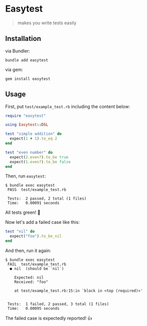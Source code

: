 # Easytest

> makes you write tests easily

## Installation

via Bundler:

```shell
bundle add easytest
```

via gem:

```shell
gem install easytest
```

## Usage

First, put `test/example_test.rb` including the content below:

```ruby
require "easytest"

using Easytest::DSL

test "simple addition" do
  expect(1 + 1).to_eq 2
end

test "even number" do
  expect(2.even?).to_be true
  expect(1.even?).to_be false
end
```

Then, run `easytest`:

```console
$ bundle exec easytest
 PASS  test/example_test.rb

 Tests:  2 passed, 2 total (1 files)
 Time:   0.00091 seconds
```

All tests green! 🎉

Now let's add a failed case like this:

```ruby
test "nil" do
  expect("foo").to_be_nil
end
```

And then, run it again:

```console
$ bundle exec easytest
 FAIL  test/example_test.rb
  ● nil  (should be `nil`)

    Expected: nil
    Received: "foo"

    at test/example_test.rb:15:in `block in <top (required)>'


 Tests:  1 failed, 2 passed, 3 total (1 files)
 Time:   0.00095 seconds
```

The failed case is expectedly reported! 👍
